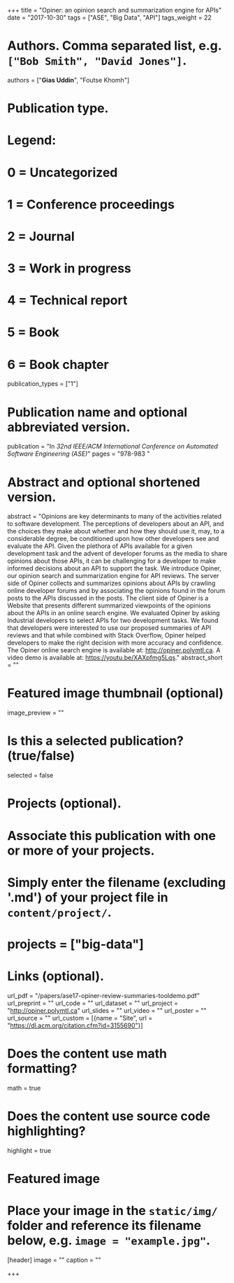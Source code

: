 +++
title = "Opiner: an opinion search and summarization engine for APIs"
date = "2017-10-30"
tags = ["ASE", "Big Data", "API"]
tags_weight = 22
# Authors. Comma separated list, e.g. `["Bob Smith", "David Jones"]`.
authors = ["**Gias Uddin**", "Foutse Khomh"]

# Publication type.
# Legend:
# 0 = Uncategorized
# 1 = Conference proceedings
# 2 = Journal
# 3 = Work in progress
# 4 = Technical report
# 5 = Book
# 6 = Book chapter
publication_types = ["1"]

# Publication name and optional abbreviated version.
publication = "In *32nd IEEE/ACM International Conference on Automated Software Engineering (ASE)*"
pages = "978-983 "


# Abstract and optional shortened version.
abstract = "Opinions are key determinants to many of the activities related to software development. The perceptions of developers about an API, and the choices they make about whether and how they should use it, may, to a considerable degree, be conditioned upon how other developers see and evaluate the API. Given the plethora of APIs available for a given development task and the advent of developer forums as the media to share opinions about those APIs, it can be challenging for a developer to make informed decisions about an API to support the task. We introduce Opiner, our opinion search and summarization engine for API reviews. The server side of Opiner collects and summarizes opinions about APIs by crawling online developer forums and by associating the opinions found in the forum posts to the APIs discussed in the posts. The client side of Opiner is a Website that presents different summarized viewpoints of the opinions about the APIs in an online search engine. We evaluated Opiner by asking Industrial developers to select APIs for two development tasks. We found that developers were interested to use our proposed summaries of API reviews and that while combined with Stack Overflow, Opiner helped developers to make the right decision with more accuracy and confidence. The Opiner online search engine is available at: http://opiner.polymtl.ca. A video demo is available at: https://youtu.be/XAXpfmg5Lqs."
abstract_short = ""

# Featured image thumbnail (optional)
image_preview = ""

# Is this a selected publication? (true/false)
selected = false

# Projects (optional).
#   Associate this publication with one or more of your projects.
#   Simply enter the filename (excluding '.md') of your project file in `content/project/`.
# projects = ["big-data"]


# Links (optional).
url_pdf = "/papers/ase17-opiner-review-summaries-tooldemo.pdf"
url_preprint = ""
url_code = ""
url_dataset = ""
url_project = "http://opiner.polymtl.ca"
url_slides = ""
url_video = ""
url_poster = ""
url_source = ""
url_custom = [{name = "Site", url = "https://dl.acm.org/citation.cfm?id=3155690"}]

# Does the content use math formatting?
math = true

# Does the content use source code highlighting?
highlight = true

# Featured image
# Place your image in the `static/img/` folder and reference its filename below, e.g. `image = "example.jpg"`.
[header]
image = ""
caption = ""

+++


